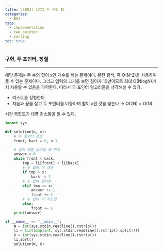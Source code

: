 ```yaml
---
title: \[BOJ] 3273 두 수의 합
categories: 
  - BOJ
tags: 
  - implementation
  - two_pointer
  - sorting
toc: true
---
```


### 구현, 투 포인터, 정렬

---

해당 문제는 두 수의 합이 x인 개수를 세는 문제이다. 완전 탐색, 즉 O(N^2)을 사용하여 풀 수 있는 문제이다. 그리고 입력의 크기를 보면 길이가 10만이므로 최대 O(NlogN)까지 사용할 수 있음을 파악한다. 따라서 투 포인터 알고리즘을 생각해낼 수 있다.

- 리스트를 정렬한다
- 처음과 끝을 잡고 두 포인터를 이동하며 합이 x인 것을 찾는다 → O(2N) = O(N)

시간 복잡도가 대폭 감소됨을 알 수 있다.

```python
import sys

def solution(n, x):
    # 두 포인터 생성
    front, back = 0, n-1

    # 앞이 뒤를 넘어설 때 까지
    answer = 0
    while front < back:
        tmp = li[front] + li[back]
        # 두 합이 더 크면
        if tmp > x:
            back -= 1
        # 두 합이 같다면
        elif tmp == x:
            answer += 1
            front += 1
        # 두 합이 더 작으면
        else:
            front += 1
    print(answer)

if __name__ == "__main__":
    N = int(sys.stdin.readline().rstrip())
    li = list(map(int, sys.stdin.readline().rstrip().split()))
    X = int(sys.stdin.readline().rstrip())
    li.sort()
    solution(N, X)
```